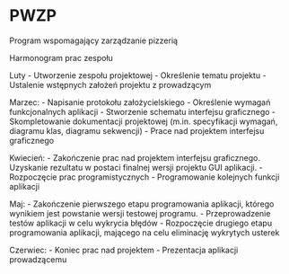 # PWZP
Program wspomagający zarządzanie pizzerią

Harmonogram prac zespołu

Luty
	- Utworzenie zespołu projektowej
	- Określenie tematu projektu
	- Ustalenie wstępnych założeń projektu z prowadzącym

Marzec:
	- Napisanie protokołu założycielskiego
	- Określenie wymagań funkcjonalnych aplikacji
	- Stworzenie schematu interfejsu graficznego
	- Skompletowanie dokumentacji projektowej (m.in. specyfikacji wymagań, diagramu klas, diagramu sekwencji) 
	- Prace nad projektem interfejsu graficznego

Kwiecień:
	- Zakończenie prac nad projektem interfejsu graficznego. Uzyskanie rezultatu w postaci finalnej wersji projektu GUI aplikacji. 
	- Rozpoczęcie prac programistycznych
	- Programowanie kolejnych funkcji aplikacji

Maj:
	- Zakończenie pierwszego etapu programowania aplikacji, którego wynikiem jest powstanie wersji testowej programu.
	- Przeprowadzenie testów aplikacji w celu wykrycia błędów
	- Rozpoczęcie drugiego etapu programowania aplikacji, mającego na celu eliminację wykrytych usterek

Czerwiec:
	- Koniec prac nad projektem
	- Prezentacja aplikacji prowadzącemu
